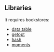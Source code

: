 ## Libraries
It requires bookstores:
- [data.table](https://cran.r-project.org/web/packages/data.table/index.html)
- [getopt](https://cran.r-project.org/web/packages/getopt/index.html) 
- [hash](https://cran.r-project.org/web/packages/hash/index.html)
- [moments](https://cran.r-project.org/web/packages/moments/index.html)
